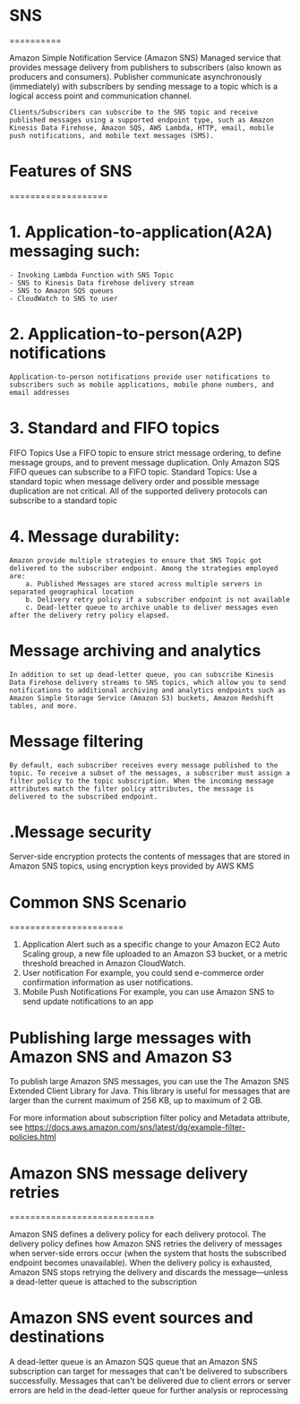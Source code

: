 # SNS
==========

Amazon Simple Notification Service (Amazon SNS)
    Managed service that provides message delivery from publishers to subscribers (also known as producers and consumers). Publisher communicate asynchronously (immediately) with subscribers by sending message to a topic which is a logical access point and communication channel.

    Clients/Subscribers can subscribe to the SNS topic and receive published messages using a supported endpoint type, such as Amazon Kinesis Data Firehose, Amazon SQS, AWS Lambda, HTTP, email, mobile push notifications, and mobile text messages (SMS).

# Features of SNS
===================
# 1.  Application-to-application(A2A) messaging such:
    - Invoking Lambda Function with SNS Topic
    - SNS to Kinesis Data firehose delivery stream
    - SNS to Amazon SQS queues
    - CloudWatch to SNS to user

# 2. Application-to-person(A2P) notifications
    Application-to-person notifications provide user notifications to subscribers such as mobile applications, mobile phone numbers, and email addresses
# 3. Standard and FIFO topics
FIFO Topics
        Use a FIFO topic to ensure strict message ordering, to define message groups, and to prevent message duplication. Only Amazon SQS FIFO queues can subscribe to a FIFO topic.
Standard Topics:
        Use a standard topic when message delivery order and possible message duplication are not critical. All of the supported delivery protocols can subscribe to a standard topic
# 4. Message durability:
    Amazon provide multiple strategies to ensure that SNS Topic got delivered to the subscriber endpoint. Among the strategies employed are:
        a. Published Messages are stored across multiple servers in separated geographical location
        b. Delivery retry policy if a subscriber endpoint is not available
        c. Dead-letter queue to archive unable to deliver messages even after the delivery retry policy elapsed.
# Message archiving and analytics
    In addition to set up dead-letter queue, you can subscribe Kinesis Data Firehose delivery streams to SNS topics, which allow you to send notifications to additional archiving and analytics endpoints such as Amazon Simple Storage Service (Amazon S3) buckets, Amazon Redshift tables, and more.
# Message filtering
    By default, each subscriber receives every message published to the topic. To receive a subset of the messages, a subscriber must assign a filter policy to the topic subscription. When the incoming message attributes match the filter policy attributes, the message is delivered to the subscribed endpoint.
# .Message security
Server-side encryption protects the contents of messages that are stored in Amazon SNS topics, using encryption keys provided by AWS KMS

# Common SNS Scenario
======================
1. Application Alert
    such as a specific change to your Amazon EC2 Auto Scaling group, a new file uploaded to an Amazon S3 bucket, or a metric threshold breached in Amazon CloudWatch.
2. User notification
    For example, you could send e-commerce order confirmation information as user notifications.
3. Mobile Push Notifications
    For example, you can use Amazon SNS to send update notifications to an app

# Publishing large messages with Amazon SNS and Amazon S3
To publish large Amazon SNS messages, you can use the The Amazon SNS Extended Client Library for Java. This library is useful for messages that are larger than the current maximum of 256 KB, up to maximum of 2 GB.


For more information about subscription filter policy and Metadata attribute, see https://docs.aws.amazon.com/sns/latest/dg/example-filter-policies.html

# Amazon SNS message delivery retries
============================

Amazon SNS defines a delivery policy for each delivery protocol. The delivery policy defines how Amazon SNS retries the delivery of messages when server-side errors occur (when the system that hosts the subscribed endpoint becomes unavailable). When the delivery policy is exhausted, Amazon SNS stops retrying the delivery and discards the message—unless a dead-letter queue is attached to the subscription

# Amazon SNS event sources and destinations
A dead-letter queue is an Amazon SQS queue that an Amazon SNS subscription can target for messages that can't be delivered to subscribers successfully. Messages that can't be delivered due to client errors or server errors are held in the dead-letter queue for further analysis or reprocessing